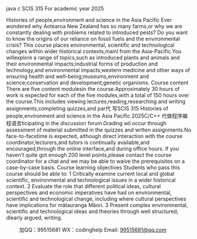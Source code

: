 java c
SCIS   315
For academic year   2025


Histories of people,environment and science   in the Asia   Pacific
Ever wondered why Aotearoa   New Zealand   has so many farms,or why we are   constantly   dealing with   problems   related to   introduced pests? Do you want to   know the origins of our   reliance   on   fossil   fuels   and   the   environmental   crisis? This   course   places   environmental, scientific   and   technological   changes   within   wider   historical   contexts,mainl   from   the   Asia-Pacific.You   willexplore   a   range   of topics,such   as   introduced   plants and animals and their environmental   impacts;industrial forms   of   production   and   technology,and   environmental impacts;western   medicine   and   other ways   of   ensuring   health   and   well-being;museums,environment   and   science;conservation   and   development;genetic   organisms.
Course content
There are five content   modulesin the course.Approximately   30   hours   of work   is   expected   for   each   of   the   five   modules,with   a   total   of   150   hours   over   the   course.This   includes   viewing   lectures,reading,researching   and   writing   assignments,completing   quizzes,and par代 写SCIS 315 Histories of people,environment and science in the Asia Pacific 2025C/C++
代做程序编程语言ticipating in the discussion forum.Grading wil occur through assessment of   material   submitted   in   the   quizzes   and   wrtten   assignments.No   face-to-facetime   is   expected,   although   direct   interaction with   the   course   coordinator,lecturers,and   tutors   is   continually   available,and   encouraged,through   the   online   interface,and   during   office   hours.
lf you   haven't quite got enough 200 level points,please   contact   the   course   coordinator for   a   chat   and   we   may   be   able   to   waive   the   prerequisites on a case-by-case   basis.
Course learning   objectives
Students who   pass this course should be   able   to:
1 Critically examine current local and global scientific, environmental and technological issues in a wider historical context.
2 Evaluate the role that different political ideas, cultural perspectives and economic imperatives have had on environmental, scientific and technological change, including where cultural perspectives have implications for mätauranga Mäori.
3 Present complex environmental, scientific and technological ideas and theories through well structured, dlearly argued, writing.



         
加QQ：99515681  WX：codinghelp  Email: 99515681@qq.com
